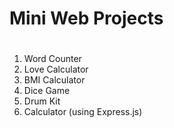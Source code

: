 # Mini Web Projects


#

1. Word Counter 
2. Love Calculator
3. BMI Calculator
4. Dice Game
5. Drum Kit
6. Calculator (using Express.js)
